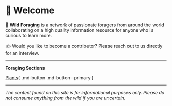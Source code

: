 <!-- ---
template: home.html
title: Wild Foraging
--- -->
# 👋 Welcome


🌱  **Wild Foraging** is a network of passionate foragers from around the world collaborating on a high quality information resource for anyone who is curious to learn more.


✍️ Would you like to become a contributor? Please reach out to us directly for an interview.

---

**Foraging Sections**

[Plants](/Plants){ .md-button .md-button--primary }

---

*The content found on this site is for informational purposes only. Please do not consume anything from the wild if you are uncertain.*

